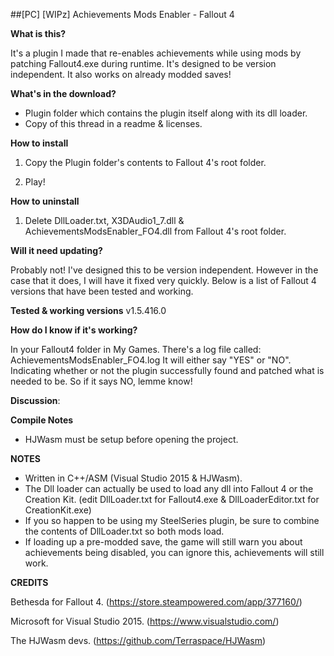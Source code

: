 ##[PC] [WIPz] Achievements Mods Enabler - Fallout 4

**What is this?**

It's a plugin I made that re-enables achievements while using mods by patching Fallout4.exe during runtime.
It's designed to be version independent.
It also works on already modded saves!

**What's in the download?**

- Plugin folder which contains the plugin itself along with its dll loader.
- Copy of this thread in a readme & licenses.

**How to install**

1. Copy the Plugin folder's contents to Fallout 4's root folder.

2. Play!

**How to uninstall**

1. Delete DllLoader.txt, X3DAudio1_7.dll & AchievementsModsEnabler_FO4.dll from Fallout 4's root folder.

**Will it need updating?**

Probably not! I've designed this to be version independent.
However in the case that it does, I will have it fixed very quickly.
Below is a list of Fallout 4 versions that have been tested and working.

**Tested & working versions**
v1.5.416.0

**How do I know if it's working?**

In your Fallout4 folder in My Games. There's a log file called: AchievementsModsEnabler_FO4.log
It will either say "YES" or "NO". Indicating whether or not the plugin successfully found and patched what is needed to be.
So if it says NO, lemme know!

**Discussion**: 

**Compile Notes**

- HJWasm must be setup before opening the project.

**NOTES**

- Written in C++/ASM (Visual Studio 2015 & HJWasm).
- The Dll loader can actually be used to load any dll into Fallout 4 or the Creation Kit. (edit DllLoader.txt for Fallout4.exe & DllLoaderEditor.txt for CreationKit.exe)
- If you so happen to be using my SteelSeries plugin, be sure to combine the contents of DllLoader.txt so both mods load.
- If loading up a pre-modded save, the game will still warn you about achievements being disabled, you can ignore this, achievements will still work.

**CREDITS**

Bethesda for Fallout 4. (https://store.steampowered.com/app/377160/)

Microsoft for Visual Studio 2015. (https://www.visualstudio.com/)

The HJWasm devs. (https://github.com/Terraspace/HJWasm)
